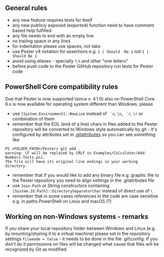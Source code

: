 ## General rules
- any new feature requires tests for itself
- any new publicly exposed (exported) function need to have comment based help fulfilled
- any file needs to end with an empty line
- no trailing space in any lines
- for indentation please use spaces, not tabs
- use Pester v4 notation for assertions e.g. ```1 | Should -Be 1``` not ```1 | Should Be 1```
- avoid using aliases - specially ```?```,```%``` and other "one letters"
- before push code to the Pester GitHub repository run tests for Pester code

## PowerShell Core compatibility rules

Due that Pester is now supported (since v. 4.1.0) also on PowerShell Core 6.x is now available for operating system different than Windows, please
- use ```[System.Environment]::NewLine``` instead of `` `n``, `\n`, `` `r``, `\r` or combination of them
- remember that the EOL (end of a line) chars in files added to the Pester repository will be converted to Windows style automatically by git - it's configured by attributes set in [.gitattributes](https://git-scm.com/docs/gitattributes) so you can see something like

```
PS <FOLDER_PATH>/Pester> git add .
warning: LF will be replaced by CRLF in Examples/Calculator/Add-Numbers.Tests.ps1.
The file will have its original line endings in your working directory.
```

- remember that if you would like to add any binary file e.g. graphic file to the Pester repository you need to align settings in the .gitatributes file
- use ```Join-Path``` or String constructors containing ```[System.IO.Path]::DirectorySeparatorChar``` instead of direct use of ```\```
- remember that in some cases references in the code are case sensitive e.g. in paths PowerShell on Linux and macOS (?)

## Working on non-Windows systems - remarks

If you share your local repository folder between Windows and Linux (e.g. by mounting/sharing it to a virtual machine) please set in the repository settings ```filemode = false``` - it needs to be done in the file .git\config. If you don't do it permissions on files will be changed what cause that files will be recognized by Git as modified.
